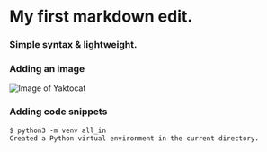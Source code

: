 # My first markdown edit.

### Simple syntax & lightweight.

### Adding an image
![Image of Yaktocat](https://octodex.github.com/images/yaktocat.png)

### Adding code snippets
```
$ python3 -m venv all_in
Created a Python virtual environment in the current directory.
```
